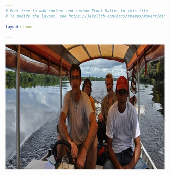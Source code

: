```yaml
---
# Feel free to add content and custom Front Matter to this file.
# To modify the layout, see https://jekyllrb.com/docs/themes/#overriding-theme-defaults

layout: home

---
```

<img src="assets/cv/jauaperi.jpg" alt="Jauaperi" width="982" height="393">

